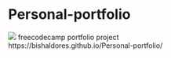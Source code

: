 # Personal-portfolio
<img src="https://www.google.com/url?sa=i&source=images&cd=&cad=rja&uact=8&ved=2ahUKEwjYhf-WpczeAhXKfCsKHYh1AkwQjRx6BAgBEAU&url=http%3A%2F%2Fwww.keepcalmcoding.com%2Ffreecodecamp-learn-coding-free-curriculum-community%2F&psig=AOvVaw0VOXGcdQX0V_qtrLTsopnb&ust=1542023983705073">
freecodecamp portfolio project<br>
https://bishaldores.github.io/Personal-portfolio/
